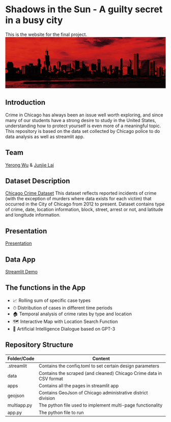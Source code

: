 # Shadows in the Sun - A guilty secret in a busy city

This is the website for the final project.
![picture](https://github.com/Fairy-Rong/Final-project/blob/main/skyline.jpg?raw=true)

## Introduction
Crime in Chicago has always been an issue well worth exploring, and since many of our students have a strong desire to study in the United States, understanding how to protect yourself is even more of a meaningful topic. This repository is based on the data set collected by Chicago police to do data analysis as well as streamlit app.

## Team
[Yerong Wu](https://github.com/Fairy-Rong) & [Junjie Lai](https://github.com/JunjieLai)

## Dataset Description
[Chicago Crime Dataset](https://www.kaggle.com/datasets/chicago/chicago-crime?search=crime)
This dataset reflects reported incidents of crime (with the exception of murders where data exists for each victim) that occurred in the City of Chicago from 2012 to present. Dataset contains type of crime, date, location information, block, street, arrest or not, and latitude and longitude information.

## Presentation
[Presentation](https://github.com/Fairy-Rong/Final-project/blob/main/Team-14.pdf)

## Data App
[Streamlit Demo](https://fairy-rong-final-project-app-xm32au.streamlitapp.com/)

## The functions in the App
* 📈 Rolling sum of specific case types
* ⏱ Distribution of cases in different time periods
* 🏠 Temporal analysis of crime rates by type and location
* 🗺 Interactive Map with Location Search Function
* 🤖 Artificial Intelligence Dialogue based on GPT-3

## Repository Structure

| **Folder/Code** | **Content**                                              |
| :---------- | ------------------------------------------------------------ |
| .streamlit  | Contains the confiq.toml to set certain design parameters    |
| data        | Contains the scraped (and cleaned) Chicago Crime data in CSV format |
| apps        | Contains all the pages in streamlit app                      |
| geojson     | Contains GeoJson of Chicago administrative district division |
| multiapp.py | The python file used to implement multi-page functionality   |
| app.py      | The python file to run                                       |







